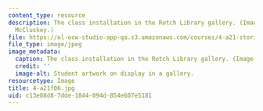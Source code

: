 ```yaml
---
content_type: resource
description: The class installation in the Rotch Library gallery. (Image by Keith
  McCluskey.)
file: https://ol-ocw-studio-app-qa.s3.amazonaws.com/courses/4-a21-stories-without-words-photographing-the-first-year-fall-2006/c13e88d87dde1844094d854e607e5181_4-a21f06.jpg
file_type: image/jpeg
image_metadata:
  caption: The class installation in the Rotch Library gallery. (Image by [Keith McCluskey](https://keithmccluskey.com/).)
  credit: ''
  image-alt: Student artwork on display in a gallery.
resourcetype: Image
title: 4-a21f06.jpg
uid: c13e88d8-7dde-1844-094d-854e607e5181
---
```

